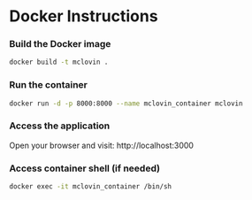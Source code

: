 # Docker Instructions

### Build the Docker image
```bash
docker build -t mclovin .
```

### Run the container
```bash
docker run -d -p 8000:8000 --name mclovin_container mclovin
```

### Access the application
Open your browser and visit: http://localhost:3000

### Access container shell (if needed)
```bash
docker exec -it mclovin_container /bin/sh
```
